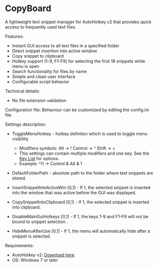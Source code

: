 # CopyBoard

A lightweight text snippet manager for AutoHotkey v2 that provides quick access to frequently used text files.

Features:
- Instant GUI access to all text files in a specified folder
- Direct snippet insertion into active window 
- Copy snippet to clipboard
- Hotkey support (1-9, F1-F9) for selecting the first 18 snippets while menu is open
- Search functionality for files by name
- Simple and clean user interface
- Configurable script behavior

Technical details:
- No file extension validation

Configuration file:
Behaviour can be customized by editing the config.ini file.

Settings description:
 - ToggleMenuHotkey - hotkey definiton which is used to toggle menu visibility
      - Modifiers symbols: Alt -> !  Control -> ^  Shift -> +
     - This settings can contain multiple modifiers and one key. See the <a href="https://www.autohotkey.com/docs/v2/KeyList.htm">Key List</a> for options. 
     - Example: ^!1 -> Control & Alt & 1
       
- DefaultFolderPath - absolute path to the folder where text snippets are stored.
- InsertSnippetIntoActiveWin [0,1] - If 1, the selected snippet is inserted into the window that was active before the GUI was displayed.
- CopySnippetIntoClipboard [0,1] - If 1, the selected snippet is inserted into clipboard.
- DisableMainGuiHotkeys [0,1] - If 1, the keys 1-9 and F1-F9 will not be bound to snippet selection .
- HideMenuAfterUse [0,1] - If 1, the menu will automatically hide after a snippet is selected.

Requirements: 
 - AutoHotkey v2: <a href="https://www.autohotkey.com/download/ahk-v2.exe">Download here</a>
 - OS: Windows 7 or later

